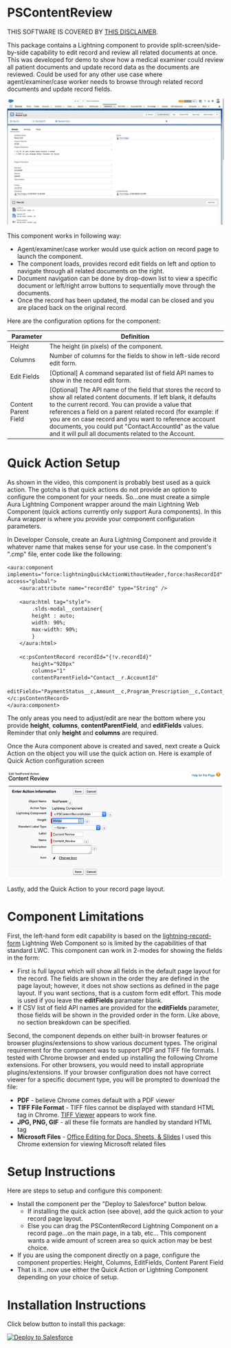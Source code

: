 # PSContentReview
THIS SOFTWARE IS COVERED BY [THIS DISCLAIMER](https://raw.githubusercontent.com/thedges/Disclaimer/master/disclaimer.txt).

This package contains a Lightning component to provide split-screen/side-by-side capability to edit record and review all related documents at once. This was developed for demo to show how a medical examiner could review all patient documents and update record data as the documents are reviewed. Could be used for any other use case where agent/examiner/case worker needs to browse through related record documents and update record fields.

![alt text](https://github.com/thedges/PSContentReview/blob/master/PSContentReview.gif "PSContentReview")

This component works in following way:
* Agent/examiner/case worker would use quick action on record page to launch the component.
* The component loads, provides record edit fields on left and option to navigate through all related documents on the right.
* Document navigation can be done by drop-down list to view a specific document or left/right arrow buttons to sequentially move through the documents.
* Once the record has been updated, the modal can be closed and you are placed back on the original record.

Here are the configuration options for the component:

| Parameter  | Definition |
| ------------- | ------------- |
| Height  | The height (in pixels) of the component.  |
| Columns  | Number of columns for the fields to show in left-side record edit form. |
| Edit Fields  | [Optional] A command separated list of field API names to show in the record edit form. |
| Content Parent Field  | [Optional] The API name of the field that stores the record to show all related content documents. If left blank, it defaults to the current record. You can provide a value that references a field on a parent related record (for example: if you are on case record and you want to reference account documents, you could put "Contact.AccountId" as the value and it will pull all documents related to the Account. |


# Quick Action Setup
As shown in the video, this component is probably best used as a quick action. The gotcha is that quick actions do not provide an option to configure the component for your needs. So...one must create a simple Aura Lightning Component wrapper around the main Lightning Web Component (quick actions currently only support Aura components). In this Aura wrapper is where you provide your component configuration parameters. 

In Developer Console, create an Aura Lightning Component and provide it whatever name that makes sense for your use case. In the component's ".cmp" file, enter code like the following:
```
<aura:component implements="force:lightningQuickActionWithoutHeader,force:hasRecordId" access="global">
    <aura:attribute name="recordId" type="String" />

    <aura:html tag="style">
        .slds-modal__container{
        height : auto;
        width: 90%;
        max-width: 90%;
        }
    </aura:html>

    <c:psContentRecord recordId="{!v.recordId}" 
        height="920px" 
        columns="1" 
        contentParentField="Contact__r.AccountId"
        editFields="PaymentStatus__c,Amount__c,Program_Prescription__c,Contact__c,Program_Explanation__c"></c:psContentRecord>
</aura:component>
```

The only areas you need to adjust/edit are near the bottom where you provide __height__, __columns__, __contentParentField__, and __editFields__ values. Reminder that only __height__ and __columns__ are required.

Once the Aura component above is created and saved, next create a Quick Action on the object you will use the quick action on. Here is example of Quick Action configuration screen

![alt text](https://github.com/thedges/PSContentReview/blob/master/PSContentReviewQA.png "PSContentReviewQA")

Lastly, add the Quick Action to your record page layout.

# Component Limitations
First, the left-hand form edit capability is based on the [lightning-record-form](https://developer.salesforce.com/docs/component-library/bundle/lightning-record-form/documentation) Lightning Web Component so is limited by the capabilities of that standard LWC. This component can work in 2-modes for showing the fields in the form:
  * First is full layout which will show all fields in the default page layout for the record. The fields are shown in the order they are defined in the page layout; however, it does not show sections as defined in the page layout. If you want sections, that is a custom form edit effort. This mode is used if you leave the __editFields__ paramater blank.
  * If CSV list of field API names are provided for the __editFields__ parameter, those fields will be shown in the provided order in the form. Like above, no section breakdown can be specified.

Second, the component depends on either built-in browser features or browser plugins/extensions to show various document types. The original requirement for the component was to support PDF and TIFF file formats. I tested with Chrome browser and ended up installing the following Chrome extensions. For other browsers, you would need to install appropriate plugins/extensions. If your browser configuration does not have correct viewer for a specific document type, you will be prompted to download the file:
  * __PDF__ - believe Chrome comes default with a PDF viewer
  * __TIFF File Format__ - TIFF files cannot be displayed with standard HTML <img/> tag in Chrome. [TIFF Viewer](https://github.com/my-codeworks/tiff-viewer-extension) appears to work fine.
  * __JPG, PNG, GIF__ - all these file formats are handled by standard HTML <img/> tag
  * __Microsoft Files__ - [Office Editing for Docs, Sheets, & Slides](https://chrome.google.com/webstore/detail/office-editing-for-docs-s/gbkeegbaiigmenfmjfclcdgdpimamgkj?hl=en) I used this Chrome extension for viewing Microsoft related files

# Setup Instructions
Here are steps to setup and configure this component:
  * Install the component per the "Deploy to Salesforce" button below. 
    - If installing the quick action (see above), add the quick action to your record page layout.
    - Else you can drag the PSContentRecord Lightning Component on a record page...on the main page, in a tab, etc... This component wants a wide amount of screen area so quick action may be best choice.
  * If you are using the component directly on a page, configure the component properties: Height, Columns, EditFields, Content Parent Field
  * That is it...now use either the Quick Action or Lightning Component depending on your choice of setup.

# Installation Instructions
Click below button to install this package:

<a href="https://githubsfdeploy.herokuapp.com">
  <img alt="Deploy to Salesforce"
       src="https://raw.githubusercontent.com/afawcett/githubsfdeploy/master/deploy.png">
</a>

